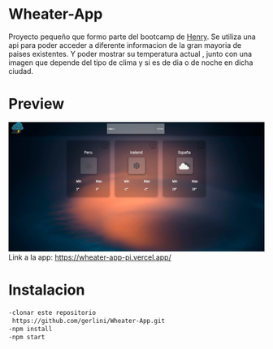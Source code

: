 # Wheater-App

Proyecto pequeño que formo parte  del bootcamp de [Henry](https://www.soyhenry.com/).
Se utiliza una api para poder acceder a diferente informacion de la gran mayoria de paises existentes.
Y poder mostrar su temperatura actual , junto con una imagen que  depende del tipo de clima y si es de dia o de noche en dicha ciudad.

# Preview 
![Preview](public/Preview.png)     
Link a la app: https://wheater-app-pi.vercel.app/                                                         
                                                                          
# Instalacion 
```
-clonar este repositorio
 https://github.com/gerlini/Wheater-App.git 
-npm install
-npm start
 ```

